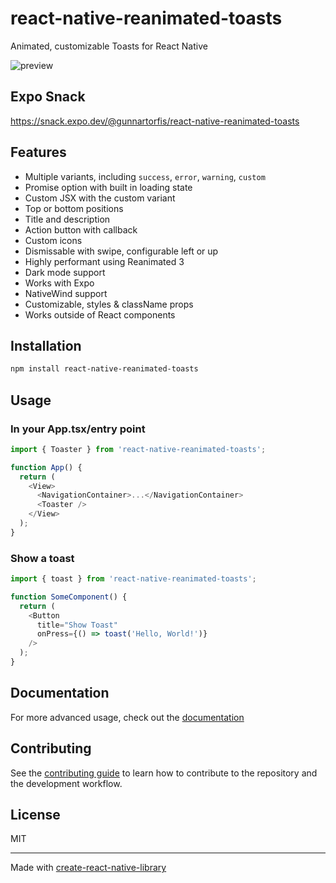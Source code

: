 # react-native-reanimated-toasts

Animated, customizable Toasts for React Native

![preview](https://github.com/user-attachments/assets/b0a95d89-3895-4d95-8a87-262fb7209805)

## Expo Snack
https://snack.expo.dev/@gunnartorfis/react-native-reanimated-toasts

## Features

- Multiple variants, including `success`, `error`, `warning`, `custom`
- Promise option with built in loading state
- Custom JSX with the custom variant
- Top or bottom positions
- Title and description
- Action button with callback
- Custom icons
- Dismissable with swipe, configurable left or up
- Highly performant using Reanimated 3
- Dark mode support
- Works with Expo
- NativeWind support
- Customizable, styles & className props
- Works outside of React components

## Installation

```sh
npm install react-native-reanimated-toasts
```

## Usage

### In your App.tsx/entry point

```typescript
import { Toaster } from 'react-native-reanimated-toasts';

function App() {
  return (
    <View>
      <NavigationContainer>...</NavigationContainer>
      <Toaster />
    </View>
  );
}
```

### Show a toast

```typescript
import { toast } from 'react-native-reanimated-toasts';

function SomeComponent() {
  return (
    <Button
      title="Show Toast"
      onPress={() => toast('Hello, World!')}
    />
  );
}
```

## Documentation

For more advanced usage, check out the [documentation](https://gunnartorfis.github.io/react-native-reanimated-toasts/)

## Contributing

See the [contributing guide](CONTRIBUTING.md) to learn how to contribute to the repository and the development workflow.

## License

MIT

---

Made with [create-react-native-library](https://github.com/callstack/react-native-builder-bob)
